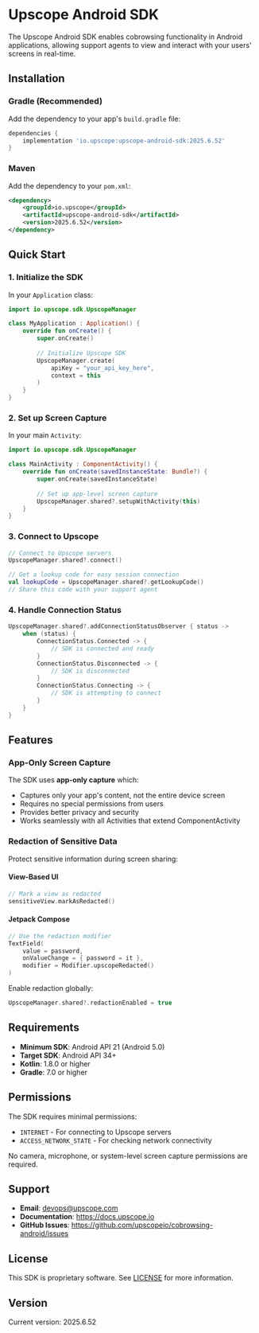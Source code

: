 # Upscope Android SDK

The Upscope Android SDK enables cobrowsing functionality in Android applications, allowing support agents to view and interact with your users' screens in real-time.

## Installation

### Gradle (Recommended)

Add the dependency to your app's `build.gradle` file:

```gradle
dependencies {
    implementation 'io.upscope:upscope-android-sdk:2025.6.52'
}
```

### Maven

Add the dependency to your `pom.xml`:

```xml
<dependency>
    <groupId>io.upscope</groupId>
    <artifactId>upscope-android-sdk</artifactId>
    <version>2025.6.52</version>
</dependency>
```

## Quick Start

### 1. Initialize the SDK

In your `Application` class:

```kotlin
import io.upscope.sdk.UpscopeManager

class MyApplication : Application() {
    override fun onCreate() {
        super.onCreate()
        
        // Initialize Upscope SDK
        UpscopeManager.create(
            apiKey = "your_api_key_here",
            context = this
        )
    }
}
```

### 2. Set up Screen Capture

In your main `Activity`:

```kotlin
import io.upscope.sdk.UpscopeManager

class MainActivity : ComponentActivity() {
    override fun onCreate(savedInstanceState: Bundle?) {
        super.onCreate(savedInstanceState)
        
        // Set up app-level screen capture
        UpscopeManager.shared?.setupWithActivity(this)
    }
}
```

### 3. Connect to Upscope

```kotlin
// Connect to Upscope servers
UpscopeManager.shared?.connect()

// Get a lookup code for easy session connection
val lookupCode = UpscopeManager.shared?.getLookupCode()
// Share this code with your support agent
```

### 4. Handle Connection Status

```kotlin
UpscopeManager.shared?.addConnectionStatusObserver { status ->
    when (status) {
        ConnectionStatus.Connected -> {
            // SDK is connected and ready
        }
        ConnectionStatus.Disconnected -> {
            // SDK is disconnected
        }
        ConnectionStatus.Connecting -> {
            // SDK is attempting to connect
        }
    }
}
```

## Features

### App-Only Screen Capture

The SDK uses **app-only capture** which:
- Captures only your app's content, not the entire device screen
- Requires no special permissions from users
- Provides better privacy and security
- Works seamlessly with all Activities that extend ComponentActivity

### Redaction of Sensitive Data

Protect sensitive information during screen sharing:

#### View-Based UI
```kotlin
// Mark a view as redacted
sensitiveView.markAsRedacted()
```

#### Jetpack Compose
```kotlin
// Use the redaction modifier
TextField(
    value = password,
    onValueChange = { password = it },
    modifier = Modifier.upscopeRedacted()
)
```

Enable redaction globally:
```kotlin
UpscopeManager.shared?.redactionEnabled = true
```

## Requirements

- **Minimum SDK**: Android API 21 (Android 5.0)
- **Target SDK**: Android API 34+
- **Kotlin**: 1.8.0 or higher
- **Gradle**: 7.0 or higher

## Permissions

The SDK requires minimal permissions:
- `INTERNET` - For connecting to Upscope servers
- `ACCESS_NETWORK_STATE` - For checking network connectivity

No camera, microphone, or system-level screen capture permissions are required.

## Support

- **Email**: devops@upscope.com
- **Documentation**: https://docs.upscope.io
- **GitHub Issues**: https://github.com/upscopeio/cobrowsing-android/issues

## License

This SDK is proprietary software. See [LICENSE](LICENSE) for more information.

## Version

Current version: 2025.6.52
